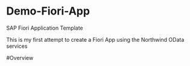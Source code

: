 # Demo-Fiori-App
SAP Fiori Application Template

This is my first attempt to create a Fiori App using the Northwind OData services

#Overview 
